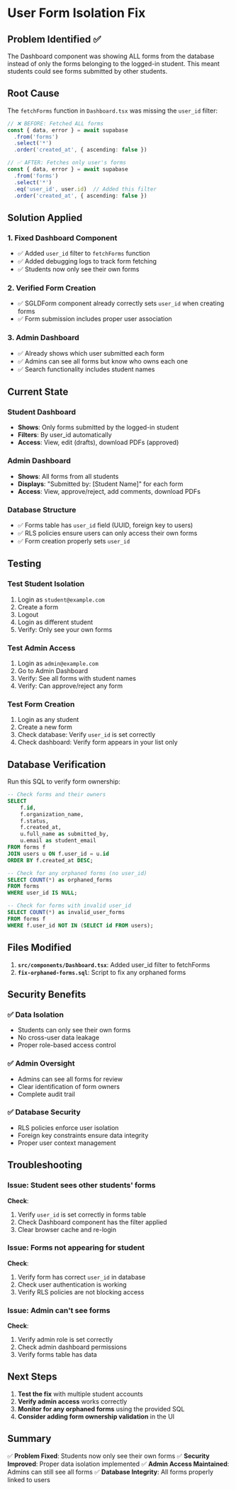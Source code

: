 # User Form Isolation Fix

## Problem Identified ✅

The Dashboard component was showing ALL forms from the database instead of only the forms belonging to the logged-in student. This meant students could see forms submitted by other students.

## Root Cause

The `fetchForms` function in `Dashboard.tsx` was missing the `user_id` filter:

```typescript
// ❌ BEFORE: Fetched ALL forms
const { data, error } = await supabase
  .from('forms')
  .select('*')
  .order('created_at', { ascending: false })

// ✅ AFTER: Fetches only user's forms
const { data, error } = await supabase
  .from('forms')
  .select('*')
  .eq('user_id', user.id)  // Added this filter
  .order('created_at', { ascending: false })
```

## Solution Applied

### 1. Fixed Dashboard Component
- ✅ Added `user_id` filter to `fetchForms` function
- ✅ Added debugging logs to track form fetching
- ✅ Students now only see their own forms

### 2. Verified Form Creation
- ✅ SGLDForm component already correctly sets `user_id` when creating forms
- ✅ Form submission includes proper user association

### 3. Admin Dashboard
- ✅ Already shows which user submitted each form
- ✅ Admins can see all forms but know who owns each one
- ✅ Search functionality includes student names

## Current State

### Student Dashboard
- **Shows**: Only forms submitted by the logged-in student
- **Filters**: By user_id automatically
- **Access**: View, edit (drafts), download PDFs (approved)

### Admin Dashboard  
- **Shows**: All forms from all students
- **Displays**: "Submitted by: [Student Name]" for each form
- **Access**: View, approve/reject, add comments, download PDFs

### Database Structure
- ✅ Forms table has `user_id` field (UUID, foreign key to users)
- ✅ RLS policies ensure users can only access their own forms
- ✅ Form creation properly sets `user_id`

## Testing

### Test Student Isolation
1. Login as `student@example.com`
2. Create a form
3. Logout
4. Login as different student
5. Verify: Only see your own forms

### Test Admin Access
1. Login as `admin@example.com`
2. Go to Admin Dashboard
3. Verify: See all forms with student names
4. Verify: Can approve/reject any form

### Test Form Creation
1. Login as any student
2. Create a new form
3. Check database: Verify `user_id` is set correctly
4. Check dashboard: Verify form appears in your list only

## Database Verification

Run this SQL to verify form ownership:

```sql
-- Check forms and their owners
SELECT 
    f.id,
    f.organization_name,
    f.status,
    f.created_at,
    u.full_name as submitted_by,
    u.email as student_email
FROM forms f
JOIN users u ON f.user_id = u.id
ORDER BY f.created_at DESC;

-- Check for any orphaned forms (no user_id)
SELECT COUNT(*) as orphaned_forms
FROM forms 
WHERE user_id IS NULL;

-- Check for forms with invalid user_id
SELECT COUNT(*) as invalid_user_forms
FROM forms f
WHERE f.user_id NOT IN (SELECT id FROM users);
```

## Files Modified

1. **`src/components/Dashboard.tsx`**: Added user_id filter to fetchForms
2. **`fix-orphaned-forms.sql`**: Script to fix any orphaned forms

## Security Benefits

### ✅ Data Isolation
- Students can only see their own forms
- No cross-user data leakage
- Proper role-based access control

### ✅ Admin Oversight
- Admins can see all forms for review
- Clear identification of form owners
- Complete audit trail

### ✅ Database Security
- RLS policies enforce user isolation
- Foreign key constraints ensure data integrity
- Proper user context management

## Troubleshooting

### Issue: Student sees other students' forms
**Check**:
1. Verify `user_id` is set correctly in forms table
2. Check Dashboard component has the filter applied
3. Clear browser cache and re-login

### Issue: Forms not appearing for student
**Check**:
1. Verify form has correct `user_id` in database
2. Check user authentication is working
3. Verify RLS policies are not blocking access

### Issue: Admin can't see forms
**Check**:
1. Verify admin role is set correctly
2. Check admin dashboard permissions
3. Verify forms table has data

## Next Steps

1. **Test the fix** with multiple student accounts
2. **Verify admin access** works correctly
3. **Monitor for any orphaned forms** using the provided SQL
4. **Consider adding form ownership validation** in the UI

## Summary

✅ **Problem Fixed**: Students now only see their own forms
✅ **Security Improved**: Proper data isolation implemented
✅ **Admin Access Maintained**: Admins can still see all forms
✅ **Database Integrity**: All forms properly linked to users 